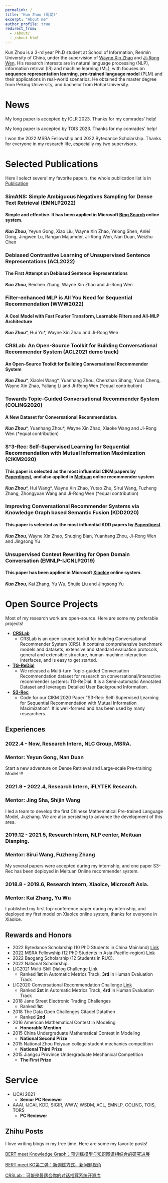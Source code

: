 ```yaml
---
permalink: /
title: "Kun Zhou (周昆)"
excerpt: "About me"
author_profile: true
redirect_from: 
  - /about/
  - /about.html
---
```


Kun Zhou is a 3-rd year Ph.D student at School of Information, Renmin University of China, under the supervision of [Wayne Xin Zhao](https://scholar.google.com/citations?user=JNhNacoAAAAJ&hl=zh-CN) and [Ji-Rong Wen](https://scholar.google.com/citations?user=tbxCHJgAAAAJ&hl=zh-CN). His research interests are in natural language processing (NLP), information retrival (IR) and machine learning (ML), with focuses on **sequence representation learning**, **pre-trained language model** (PLM) and their applications in real-world scenarios. He obtained the master degree from Peking University, and bachelor from Hohai University.

News
======
My long paper is accepted by ICLR 2023. Thanks for my comrades' help!

My long paper is accepted by TOIS 2023. Thanks for my comrades' help!

I won the 2022 MSRA Fellowship and 2022 Bytedance Scholarship. Thanks for everyone in my research life, especially my two supervisors.

Selected Publications
======
Here I select several my favorite papers, the whole publication list is in [Publication](https://lancelot39.github.io/publications/)
### SimANS: Simple Ambiguous Negatives Sampling for Dense Text Retrieval (EMNLP2022)
#### Simple and effective. It has been applied in Microsoft [Bing Search](https://www.bing.com/) online system.
***Kun Zhou***, Yeyun Gong, Xiao Liu, Wayne Xin Zhao, Yelong Shen, Anlei Dong, Jingwen Lu, Rangan Majumder, Ji-Rong Wen, Nan Duan, Weizhu Chen

### Debiased Contrastive Learning of Unsupervised Sentence Representations (ACL2022)
#### The First Attempt on Debiased Sentence Representations 
***Kun Zhou***, Beichen Zhang, Wayne Xin Zhao and Ji-Rong Wen

### Filter-enhanced MLP is All You Need for Sequential Recommendation (WWW2022)
#### A Cool Model with Fast Fourier Transform, Learnable Filters and All-MLP Architecture
***Kun Zhou***\*, Hui Yu\*, Wayne Xin Zhao and Ji-Rong Wen

### CRSLab: An Open-Source Toolkit for Building Conversational Recommender System (ACL2021 demo track)
#### An Open-Source Toolkit for Building Conversational Recommender System
***Kun Zhou***\*, Xiaolei Wang\*, Yuanhang Zhou, Chenzhan Shang, Yuan Cheng, Wayne Xin Zhao, Yaliang Li and Ji-Rong Wen (\*equal contribution)

### Towards Topic-Guided Conversational Recommender System (COLING2020)
#### A New Dataset for Conversational Recommendation.
***Kun Zhou***\*, Yuanhang Zhou\*, Wayne Xin Zhao, Xiaoke Wang and Ji-Rong Wen (\*equal contribution)

### S^3-Rec: Self-Supervised Learning for Sequential Recommendation with Mutual Information Maximization (CIKM2020)
#### This paper is selected as the most influential CIKM papers by [Paperdigest](https://www.paperdigest.org/2021/08/most-influential-cikm-papers-2021-08/), and also applied in [Meituan](https://www.meituan.com/) online recommender system
***Kun Zhou***\*, Hui Wang\*, Wayne Xin Zhao, Yutao Zhu, Sirui Wang, Fuzheng Zhang, Zhongyuan Wang and Ji-Rong Wen (\*equal contribution)

### Improving Conversational Recommender Systems via Knowledge Graph based Semantic Fusion (KDD2020)
#### This paper is selected as the most influential KDD papers by [Paperdigest](https://www.paperdigest.org/2021/08/most-influential-kdd-papers-2021-08/)
***Kun Zhou***, Wayne Xin Zhao, Shuqing Bian, Yuanhang Zhou, Ji-Rong Wen and Jingsong Yu

### Unsupervised Context Rewriting for Open Domain Conversation (EMNLP-IJCNLP2019)
#### This paper has been applied in Microsoft [XiaoIce](https://e.xiaoice.com/Home?r=%2F) online system.
***Kun Zhou***, Kai Zhang, Yu Wu, Shujie Liu and Jingsong Yu


Open Source Projects
======
Most of my research work are open-source. Here are some my preferable projects!

* [**CRSLab**](https://github.com/RUCAIBox/CRSLab)
  * CRSLab is an open-source toolkit for building Conversational Recommender System (CRS). It contains comprehensive benchmark models and datasets, extensive and standard evaluation protocols, general and extensible structure, human-machine interaction interfaces, and is easy to get started.
* [**TG-ReDial**](https://github.com/RUCAIBox/TG-ReDial)
  * We released a Multi-turn Topic-guided Conversation Recommendation dataset for research on conversational/interactive recommender systems: TG-ReDial. It is a Semi-automatic Annotated Dataset and leverages Detailed User Background Information.
* [**S3-Rec**](https://github.com/RUCAIBox/CIKM2020-S3Rec)
  * Code for our CIKM 2020 Paper "S3-Rec: Self-Supervised Learning for Sequential Recommendation with Mutual Information Maximization". It is well-formed and has been used by many researchers.

Experiences
------
### 2022.4 - Now, Research Intern, NLC Group, MSRA.
### Mentor: Yeyun Gong, Nan Duan
Start a new adventure on Dense Retrieval and Large-scale Pre-training Model !!!

### 2021.9 - 2022.4, Research Intern, iFLYTEK Research.
### Mentor: Jing Sha, Shijin Wang
I led a team to develop the first Chinese Mathematical Pre-trained Language Model, Jiuzhang. We are also persisting to advance the development of this area.

### 2019.12 - 2021.5, Research Intern, NLP center, Meituan Dianping.
### Mentor: Sirui Wang, Fuzheng Zhang
My several papers were accepted during my internship, and one paper S3-Rec has been deployed in Meituan Online recommender system.

### 2018.8 - 2019.6, Research Intern, XiaoIce, Microsoft Asia.
### Mentor: Kai Zhang, Yu Wu
I published my first top-conference paper during my internship, and deployed my first model on XiaoIce online system, thanks for everyone in XiaoIce.

Rewards and Honors
------
* 2022 Bytedance Scholarship (10 PhD Students in China Mainland) [Link](https://ur.bytedance.com/scholarship)
* 2022 MSRA Fellowship (12 PhD Students in Asia-Pacific-region) [Link](https://www.msra.cn/zh-cn/news/features/2022-fellows)
* 2022 Baogang Scholarship (12 Students in RUC). 
* 2022 National Scholarship.
* LIC2021 Multi-Skill Dialog Challenge [Link](https://aistudio.baidu.com/aistudio/competition/detail/29?isFromCcf=true)
  * Ranked **1st** in Automatic Metrics Track, **3rd** in Human Evaluation Track
* LIC2020 Conversational Recommendation Challenge [Link](https://aistudio.baidu.com/aistudio/competition/detail/67)
  * Ranked **2st** in Automatic Metrics Track, **4rd** in Human Evaluation Track
* 2018 Jane Street Electronic Trading Challenges 
  * Ranked **1st**
* 2018 The Data Open Challenges Citadel Datathen 
  * Ranked **2nd**
* 2016 American Mathematical Contest in Modeling 
  * **Honorable Mention**
* 2015 China Undergraduate Mathematical Contest in Modeling 
  * **National Second Prize**
* 2015 National Zhou Peiyuan college student mechanics competition 
  * **National Third Prize**
* 2015 Jiangsu Province Undergraduate Mechanical Competition 
  * **The First Prize**

Service
======
* IJCAI 2021
  * **Senior PC Reviewer**
* AAAI, IJCAI, KDD, SIGIR, WWW, WSDM, ACL, EMNLP, COLING, TOIS, TORS
  * **PC Reviewer**

Zhihu Posts
------
I love writing blogs in my free time. Here are some my favorite posts!

[BERT meet Knowledge Graph：预训练模型与知识图谱相结合的研究进展](https://zhuanlan.zhihu.com/p/270009212)

[BERT meet KG第二弹：新训练方式，新问题视角](https://zhuanlan.zhihu.com/p/356415715)

[CRSLab：可能是最适合你的对话推荐系统开源库](https://zhuanlan.zhihu.com/p/341955912)
